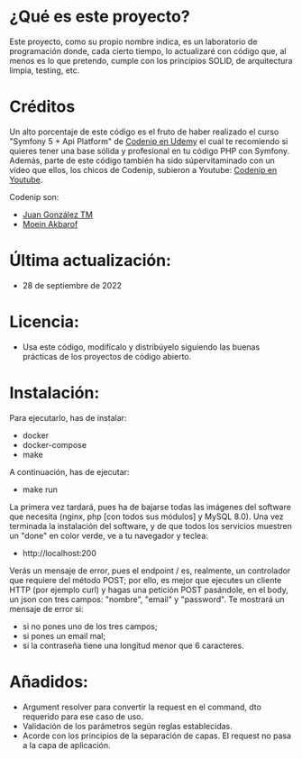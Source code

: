 # ¿Qué es este proyecto?
Este proyecto, como su propio nombre indica, es un laboratorio de programación donde, cada cierto tiempo, lo actualizaré 
con código que, al menos es lo que pretendo, cumple con los principios SOLID, de arquitectura limpia, testing, etc.

# Créditos
Un alto porcentaje de este código es el fruto de haber realizado el curso "Symfony 5 + Api Platform" de [Codenip en Udemy](https://www.udemy.com/course/crear-api-con-symfony-y-api-platform/)
el cual te recomiendo si quieres tener una base sólida y profesional en tu código PHP con Symfony.
Además, parte de este código también ha sido súpervitaminado con un vídeo que ellos, los chicos de Codenip, subieron a Youtube:
[Codenip en Youtube](https://www.youtube.com/watch?v=GZ-OE3fewmo&feature=emb_logo).

Codenip son: 
- [Juan González TM](https://twitter.com/juangonzalezdev)
- [Moein Akbarof](https://twitter.com/moein_tech)

# Última actualización:
- 28 de septiembre de 2022

# Licencia:
- Usa este código, modifícalo y distribúyelo siguiendo las buenas prácticas de los proyectos de código abierto.

# Instalación:
Para ejecutarlo, has de instalar:
- docker
- docker-compose
- make

A continuación, has de ejecutar:
- make run

La primera vez tardará, pues ha de bajarse todas las imágenes del software que necesita (nginx, php [con todos sus módulos] y MySQL 8.0).
Una vez terminada la instalación del software, y de que todos los servicios muestren un "done" en color verde, ve a tu navegador y teclea:
- http://localhost:200

Verás un mensaje de error, pues el endpoint / es, realmente, un controlador que requiere del método POST; por ello, es mejor que ejecutes
un cliente HTTP (por ejemplo curl) y hagas una petición POST pasándole, en el body, un json con tres campos: "nombre", "email" y "password".
Te mostrará un mensaje de error si:
- si no pones uno de los tres campos;
- si pones un email mal;
- si la contraseña tiene una longitud menor que 6 caracteres.

# Añadidos:
- Argument resolver para convertir la request en el command, dto requerido para ese caso de uso.
- Validación de los parámetros según reglas establecidas.
- Acorde con los principios de la separación de capas. El request no pasa a la capa de aplicación.